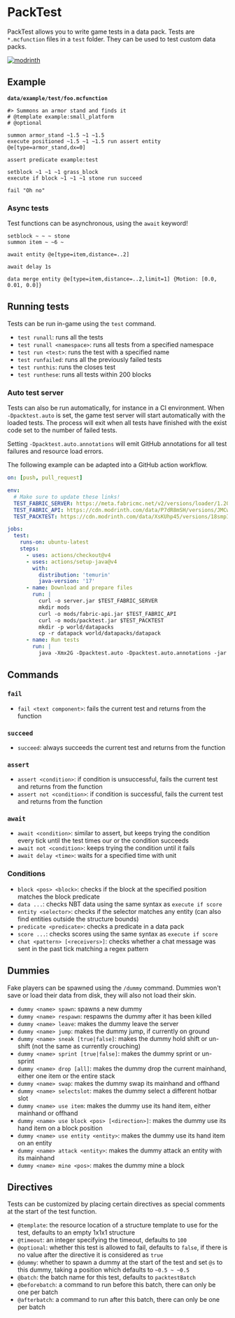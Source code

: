 # PackTest
PackTest allows you to write game tests in a data pack. Tests are `*.mcfunction` files in a `test` folder. They can be used to test custom data packs.

[![modrinth](https://cdn.jsdelivr.net/npm/@intergrav/devins-badges@3/assets/cozy/available/modrinth_vector.svg)](https://modrinth.com/mod/packtest)

## Example
**`data/example/test/foo.mcfunction`**
```mcfunction
#> Summons an armor stand and finds it
# @template example:small_platform
# @optional

summon armor_stand ~1.5 ~1 ~1.5
execute positioned ~1.5 ~1 ~1.5 run assert entity @e[type=armor_stand,dx=0]

assert predicate example:test

setblock ~1 ~1 ~1 grass_block
execute if block ~1 ~1 ~1 stone run succeed

fail "Oh no"
```

### Async tests
Test functions can be asynchronous, using the `await` keyword!
```mcfunction
setblock ~ ~ ~ stone
summon item ~ ~6 ~

await entity @e[type=item,distance=..2]

await delay 1s

data merge entity @e[type=item,distance=..2,limit=1] {Motion: [0.0, 0.01, 0.0]}
```

## Running tests
Tests can be run in-game using the `test` command.
* `test runall`: runs all the tests
* `test runall <namespace>`: runs all tests from a specified namespace
* `test run <test>`: runs the test with a specified name
* `test runfailed`: runs all the previously failed tests
* `test runthis`: runs the closes test
* `test runthese`: runs all tests within 200 blocks

### Auto test server
Tests can also be run automatically, for instance in a CI environment. When `-Dpacktest.auto` is set, the game test server will start automatically with the loaded tests. The process will exit when all tests have finished with the exist code set to the number of failed tests. 

Setting `-Dpacktest.auto.annotations` will emit GitHub annotations for all test failures and resource load errors.

The following example can be adapted into a GitHub action workflow.
```yaml
on: [push, pull_request]

env:
  # Make sure to update these links!
  TEST_FABRIC_SERVER: https://meta.fabricmc.net/v2/versions/loader/1.20.4/0.15.3/0.11.2/server/jar
  TEST_FABRIC_API: https://cdn.modrinth.com/data/P7dR8mSH/versions/JMCwDuki/fabric-api-0.92.0%2B1.20.4.jar
  TEST_PACKTEST: https://cdn.modrinth.com/data/XsKUhp45/versions/18smpIeE/packtest-1.6-mc1.20.4.jar

jobs:
  test:
    runs-on: ubuntu-latest
    steps:
      - uses: actions/checkout@v4
      - uses: actions/setup-java@v4
        with:
          distribution: 'temurin'
          java-version: '17'
      - name: Download and prepare files
        run: |
          curl -o server.jar $TEST_FABRIC_SERVER
          mkdir mods
          curl -o mods/fabric-api.jar $TEST_FABRIC_API
          curl -o mods/packtest.jar $TEST_PACKTEST
          mkdir -p world/datapacks
          cp -r datapack world/datapacks/datapack
      - name: Run tests
        run: |
          java -Xmx2G -Dpacktest.auto -Dpacktest.auto.annotations -jar server.jar nogui
```

## Commands

### `fail`
* `fail <text component>`: fails the current test and returns from the function

### `succeed`
* `succeed`: always succeeds the current test and returns from the function

### `assert`
* `assert <condition>`: if condition is unsuccessful, fails the current test and returns from the function
* `assert not <condition>`: if condition is successful, fails the current test and returns from the function

### `await`
* `await <condition>`: similar to assert, but keeps trying the condition every tick until the test times our or the condition succeeds
* `await not <condition>`: keeps trying the condition until it fails
* `await delay <time>`: waits for a specified time with unit

### Conditions
* `block <pos> <block>`: checks if the block at the specified position matches the block predicate
* `data ...`: checks NBT data using the same syntax as `execute if score`
* `entity <selector>`: checks if the selector matches any entity (can also find entities outside the structure bounds)
* `predicate <predicate>`: checks a predicate in a data pack
* `score ...`: checks scores using the same syntax as `execute if score`
* `chat <pattern> [<receivers>]`: checks whether a chat message was sent in the past tick matching a regex pattern

## Dummies
Fake players can be spawned using the `/dummy` command. Dummies won't save or load their data from disk, they will also not load their skin.

* `dummy <name> spawn`: spawns a new dummy
* `dummy <name> respawn`: respawns the dummy after it has been killed
* `dummy <name> leave`: makes the dummy leave the server
* `dummy <name> jump`: makes the dummy jump, if currently on ground
* `dummy <name> sneak [true|false]`: makes the dummy hold shift or un-shift (not the same as currently crouching)
* `dummy <name> sprint [true|false]`: makes the dummy sprint or un-sprint
* `dummy <name> drop [all]`: makes the dummy drop the current mainhand, either one item or the entire stack
* `dummy <name> swap`: makes the dummy swap its mainhand and offhand
* `dummy <name> selectslot`: makes the dummy select a different hotbar slot
* `dummy <name> use item`: makes the dummy use its hand item, either mainhand or offhand
* `dummy <name> use block <pos> [<direction>]`: makes the dummy use its hand item on a block position
* `dummy <name> use entity <entity>`: makes the dummy use its hand item on an entity
* `dummy <name> attack <entity>`: makes the dummy attack an entity with its mainhand
* `dummy <name> mine <pos>`: makes the dummy mine a block

## Directives
Tests can be customized by placing certain directives as special comments at the start of the test function.

* `@template`: the resource location of a structure template to use for the test, defaults to an empty 1x1x1 structure
* `@timeout`: an integer specifying the timeout, defaults to `100`
* `@optional`: whether this test is allowed to fail, defaults to `false`, if there is no value after the directive it is considered as `true`
* `@dummy`: whether to spawn a dummy at the start of the test and set `@s` to this dummy, taking a position which defaults to `~0.5 ~ ~0.5`
* `@batch`: the batch name for this test, defaults to `packtestBatch`
* `@beforebatch`: a command to run before this batch, there can only be one per batch
* `@afterbatch`: a command to run after this batch, there can only be one per batch
